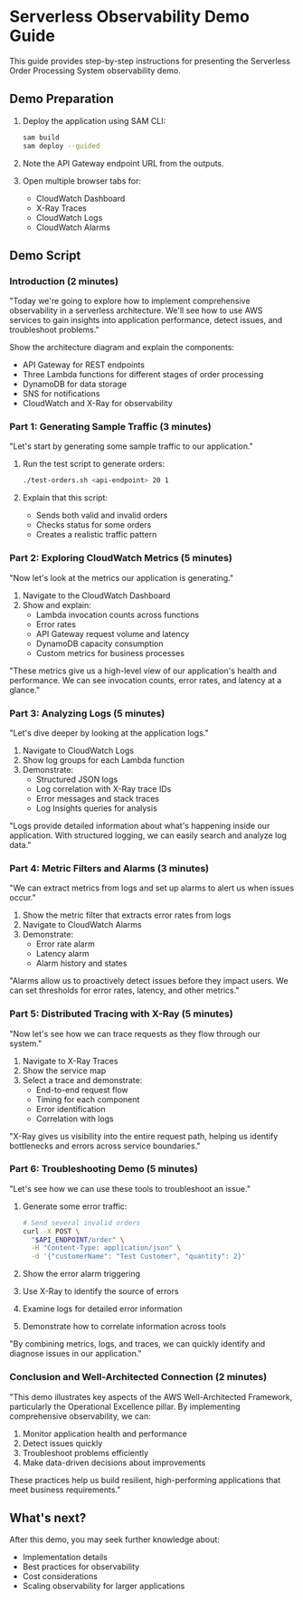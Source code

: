 # Serverless Observability Demo Guide

This guide provides step-by-step instructions for presenting the Serverless Order Processing System observability demo.

## Demo Preparation

1. Deploy the application using SAM CLI:
   ```bash
   sam build
   sam deploy --guided
   ```

2. Note the API Gateway endpoint URL from the outputs.

3. Open multiple browser tabs for:
   - CloudWatch Dashboard
   - X-Ray Traces
   - CloudWatch Logs
   - CloudWatch Alarms

## Demo Script

### Introduction (2 minutes)

"Today we're going to explore how to implement comprehensive observability in a serverless architecture. We'll see how to use AWS services to gain insights into application performance, detect issues, and troubleshoot problems."

Show the architecture diagram and explain the components:
- API Gateway for REST endpoints
- Three Lambda functions for different stages of order processing
- DynamoDB for data storage
- SNS for notifications
- CloudWatch and X-Ray for observability

### Part 1: Generating Sample Traffic (3 minutes)

"Let's start by generating some sample traffic to our application."

1. Run the test script to generate orders:
   ```bash
   ./test-orders.sh <api-endpoint> 20 1
   ```

2. Explain that this script:
   - Sends both valid and invalid orders
   - Checks status for some orders
   - Creates a realistic traffic pattern

### Part 2: Exploring CloudWatch Metrics (5 minutes)

"Now let's look at the metrics our application is generating."

1. Navigate to the CloudWatch Dashboard
2. Show and explain:
   - Lambda invocation counts across functions
   - Error rates
   - API Gateway request volume and latency
   - DynamoDB capacity consumption
   - Custom metrics for business processes

"These metrics give us a high-level view of our application's health and performance. We can see invocation counts, error rates, and latency at a glance."

### Part 3: Analyzing Logs (5 minutes)

"Let's dive deeper by looking at the application logs."

1. Navigate to CloudWatch Logs
2. Show log groups for each Lambda function
3. Demonstrate:
   - Structured JSON logs
   - Log correlation with X-Ray trace IDs
   - Error messages and stack traces
   - Log Insights queries for analysis

"Logs provide detailed information about what's happening inside our application. With structured logging, we can easily search and analyze log data."

### Part 4: Metric Filters and Alarms (3 minutes)

"We can extract metrics from logs and set up alarms to alert us when issues occur."

1. Show the metric filter that extracts error rates from logs
2. Navigate to CloudWatch Alarms
3. Demonstrate:
   - Error rate alarm
   - Latency alarm
   - Alarm history and states

"Alarms allow us to proactively detect issues before they impact users. We can set thresholds for error rates, latency, and other metrics."

### Part 5: Distributed Tracing with X-Ray (5 minutes)

"Now let's see how we can trace requests as they flow through our system."

1. Navigate to X-Ray Traces
2. Show the service map
3. Select a trace and demonstrate:
   - End-to-end request flow
   - Timing for each component
   - Error identification
   - Correlation with logs

"X-Ray gives us visibility into the entire request path, helping us identify bottlenecks and errors across service boundaries."

### Part 6: Troubleshooting Demo (5 minutes)

"Let's see how we can use these tools to troubleshoot an issue."

1. Generate some error traffic:
   ```bash
   # Send several invalid orders
   curl -X POST \
     "$API_ENDPOINT/order" \
     -H "Content-Type: application/json" \
     -d '{"customerName": "Test Customer", "quantity": 2}'
   ```

2. Show the error alarm triggering
3. Use X-Ray to identify the source of errors
4. Examine logs for detailed error information
5. Demonstrate how to correlate information across tools

"By combining metrics, logs, and traces, we can quickly identify and diagnose issues in our application."

### Conclusion and Well-Architected Connection (2 minutes)

"This demo illustrates key aspects of the AWS Well-Architected Framework, particularly the Operational Excellence pillar. By implementing comprehensive observability, we can:

1. Monitor application health and performance
2. Detect issues quickly
3. Troubleshoot problems efficiently
4. Make data-driven decisions about improvements

These practices help us build resilient, high-performing applications that meet business requirements."

## What's next?

After this demo, you may seek further knowledge about:
- Implementation details
- Best practices for observability
- Cost considerations
- Scaling observability for larger applications